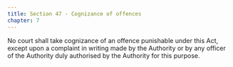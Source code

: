 ```yaml
---
title: Section 47 - Cognizance of offences
chapter: 7
---
```


No court shall take cognizance of an offence punishable under this Act, except upon a complaint in writing made by the Authority or by any officer of the Authority duly authorised by the Authority for this purpose.


